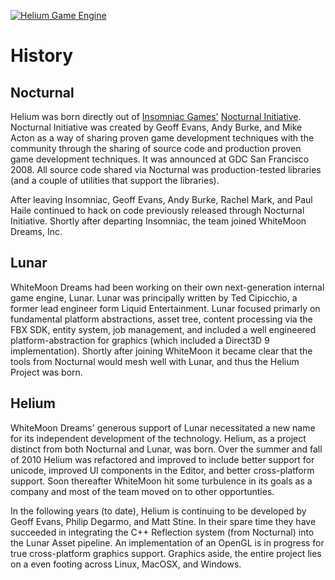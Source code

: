 <a href="http://heliumproject.org/">![Helium Game Engine](https://raw.github.com/HeliumProject/Helium/master/Documentation/Helium.png)</a>

# History #

## Nocturnal ##

Helium was born directly out of [Insomniac Games'](http://www.insomniacgames.com/) [Nocturnal Initiative](http://nocturnal.insomniacgames.com/).  Nocturnal Initiative was created by Geoff Evans, Andy Burke, and Mike Acton as a way of sharing proven game development techniques with the community through the sharing of source code and production proven game development techniques.  It was announced at GDC San Francisco 2008.  All source code shared via Nocturnal was production-tested libraries (and a couple of utilities that support the libraries).

After leaving Insomniac, Geoff Evans, Andy Burke, Rachel Mark, and Paul Haile continued to hack on code previously released through Nocturnal Initiative.  Shortly after departing Insomniac, the team joined WhiteMoon Dreams, Inc.

## Lunar ##

WhiteMoon Dreams had been working on their own next-generation internal game engine, Lunar.  Lunar was principally written by Ted Cipicchio, a former lead engineer form Liquid Entertainment.  Lunar focused primarly on fundamental platform abstractions, asset tree, content processing via the FBX SDK, entity system, job management, and included a well engineered platform-abstraction for graphics (which included a Direct3D 9 implementation).  Shortly after joining WhiteMoon it became clear that the tools from Nocturnal would mesh well with Lunar, and thus the Helium Project was born.

## Helium ##

WhiteMoon Dreams' generous support of Lunar necessitated a new name for its independent development of the technology.  Helium, as a project distinct from both Nocturnal and Lunar, was born.  Over the summer and fall of 2010 Helium was refactored and improved to include better support for unicode, improved UI components in the Editor, and better cross-platform support.  Soon thereafter WhiteMoon hit some turbulence in its goals as a company and most of the team moved on to other opportunties.

In the following years (to date), Helium is continuing to be developed by Geoff Evans, Philip Degarmo, and Matt Stine.  In their spare time they have succeeded in integrating the C++ Reflection system (from Nocturnal) into the Lunar Asset pipeline.  An implementation of an OpenGL is in progress for true cross-platform graphics support.  Graphics aside, the entire project lies on a even footing across Linux, MacOSX, and Windows.
